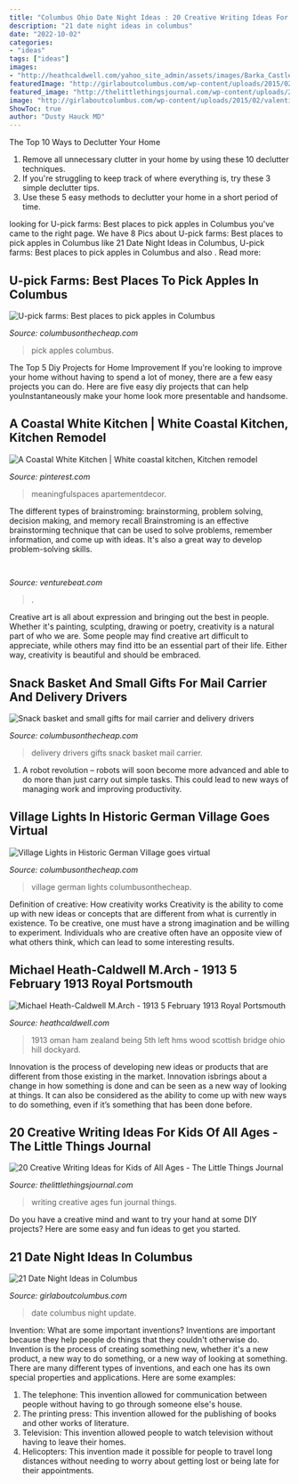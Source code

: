 ```yaml
---
title: "Columbus Ohio Date Night Ideas : 20 Creative Writing Ideas For Kids Of All Ages"
description: "21 date night ideas in columbus"
date: "2022-10-02"
categories:
- "ideas"
tags: ["ideas"]
images:
- "http://heathcaldwell.com/yahoo_site_admin/assets/images/Barka_Castle_Oman_1913_maybe.11730524_std.jpg"
featuredImage: "http://girlaboutcolumbus.com/wp-content/uploads/2015/02/valentines-day-date-ideas-columbus1-751x1024.png"
featured_image: "http://thelittlethingsjournal.com/wp-content/uploads/2016/05/20-Creative-Writing-Ideas-for-Kids-of-All-Ages.jpg"
image: "http://girlaboutcolumbus.com/wp-content/uploads/2015/02/valentines-day-date-ideas-columbus1-751x1024.png"
ShowToc: true
author: "Dusty Hauck MD"
---
```



The Top 10 Ways to Declutter Your Home
1. Remove all unnecessary clutter in your home by using these 10 declutter techniques.
2. If you're struggling to keep track of where everything is, try these 3 simple declutter tips.
3. Use these 5 easy methods to declutter your home in a short period of time.

	

		
looking for U-pick farms: Best places to pick apples in Columbus you've came to the right page. We have 8 Pics about U-pick farms: Best places to pick apples in Columbus like 21 Date Night Ideas in Columbus, U-pick farms: Best places to pick apples in Columbus and also . Read more:
		
    
## U-pick Farms: Best Places To Pick Apples In Columbus

<img loading=lazy src="https://i0.wp.com/www.columbusonthecheap.com/lotc-cms/wp-content/uploads/2018/09/IMG_2732.jpg?fit=900%2C1200&amp;ssl=1" onerror="this.onerror=null;this.src='https://tse4.mm.bing.net/th?id=OIP.ZhpsAUTzBNa1HsuzoPD5EgHaJ4&amp;pid=15.1';" alt="U-pick farms: Best places to pick apples in Columbus">

_Source: columbusonthecheap.com_

>pick apples columbus. 

	

The Top 5 Diy Projects for Home Improvement
If you're looking to improve your home without having to spend a lot of money, there are a few easy projects you can do. Here are five easy diy projects that can help youInstantaneously make your home look more presentable and handsome.

    
## A Coastal White Kitchen | White Coastal Kitchen, Kitchen Remodel

<img loading=lazy src="https://i.pinimg.com/originals/cd/f8/bb/cdf8bb180514fb5e487246d4e650e767.jpg" onerror="this.onerror=null;this.src='https://tse3.mm.bing.net/th?id=OIP.2SCCxsimXGZKHG8snEicYAHaJ4&amp;pid=15.1';" alt="A Coastal White Kitchen | White coastal kitchen, Kitchen remodel">

_Source: pinterest.com_

>meaningfulspaces apartementdecor. 

	

The different types of brainstroming: brainstorming, problem solving, decision making, and memory recall
Brainstroming is an effective brainstorming technique that can be used to solve problems, remember information, and come up with ideas. It's also a great way to develop problem-solving skills.

    
## 

<img loading=lazy src="https://venturebeat.com/wp-content/uploads/2018/09/IMG_20180903_102707-1.jpg?w=757" onerror="this.onerror=null;this.src='https://tse3.mm.bing.net/th?id=OIP.Dnhhdm2edEw4m6F1HTB_ZgHaF3&amp;pid=15.1';" alt="">

_Source: venturebeat.com_

>. 

	

Creative art is all about expression and bringing out the best in people. Whether it's painting, sculpting, drawing or poetry, creativity is a natural part of who we are. Some people may find creative art difficult to appreciate, while others may find itto be an essential part of their life. Either way, creativity is beautiful and should be embraced.

    
## Snack Basket And Small Gifts For Mail Carrier And Delivery Drivers

<img loading=lazy src="https://www.columbusonthecheap.com/lotc-cms/wp-content/uploads/2017/12/IMG_4527.jpg" onerror="this.onerror=null;this.src='https://tse4.mm.bing.net/th?id=OIP.5ig9QU3pt2T8lSxO_Hrh4wHaJ4&amp;pid=15.1';" alt="Snack basket and small gifts for mail carrier and delivery drivers">

_Source: columbusonthecheap.com_

>delivery drivers gifts snack basket mail carrier. 

	

1. A robot revolution – robots will soon become more advanced and able to do more than just carry out simple tasks. This could lead to new ways of managing work and improving productivity.

    
## Village Lights In Historic German Village Goes Virtual

<img loading=lazy src="https://www.columbusonthecheap.com/lotc-cms/wp-content/uploads/2016/11/15289102_10153995483895925_6898623855922112207_o.jpg" onerror="this.onerror=null;this.src='https://tse1.mm.bing.net/th?id=OIP.zgonurmg8zW1HwfracamjQHaFc&amp;pid=15.1';" alt="Village Lights in Historic German Village goes virtual">

_Source: columbusonthecheap.com_

>village german lights columbusonthecheap. 

	

Definition of creative: How creativity works
Creativity is the ability to come up with new ideas or concepts that are different from what is currently in existence. To be creative, one must have a strong imagination and be willing to experiment. Individuals who are creative often have an opposite view of what others think, which can lead to some interesting results.

    
## Michael Heath-Caldwell M.Arch - 1913 5 February 1913 Royal Portsmouth

<img loading=lazy src="http://heathcaldwell.com/yahoo_site_admin/assets/images/Barka_Castle_Oman_1913_maybe.11730524_std.jpg" onerror="this.onerror=null;this.src='https://tse2.mm.bing.net/th?id=OIP.UcoOg7BYiRt16lJtAEICCwHaEy&amp;pid=15.1';" alt="Michael Heath-Caldwell M.Arch - 1913 5 February 1913 Royal Portsmouth">

_Source: heathcaldwell.com_

>1913 oman ham zealand being 5th left hms wood scottish bridge ohio hill dockyard. 

	

Innovation is the process of developing new ideas or products that are different from those existing in the market. Innovation isbrings about a change in how something is done and can be seen as a new way of looking at things. It can also be considered as the ability to come up with new ways to do something, even if it’s something that has been done before.

    
## 20 Creative Writing Ideas For Kids Of All Ages - The Little Things Journal

<img loading=lazy src="http://thelittlethingsjournal.com/wp-content/uploads/2016/05/20-Creative-Writing-Ideas-for-Kids-of-All-Ages.jpg" onerror="this.onerror=null;this.src='https://tse2.mm.bing.net/th?id=OIP.XWtkvC32o7U4WT-1W9joPwHaE9&amp;pid=15.1';" alt="20 Creative Writing Ideas for Kids of All Ages - The Little Things Journal">

_Source: thelittlethingsjournal.com_

>writing creative ages fun journal things. 

	

Do you have a creative mind and want to try your hand at some DIY projects? Here are some easy and fun ideas to get you started.

    
## 21 Date Night Ideas In Columbus

<img loading=lazy src="http://girlaboutcolumbus.com/wp-content/uploads/2015/02/valentines-day-date-ideas-columbus1-751x1024.png" onerror="this.onerror=null;this.src='https://tse1.mm.bing.net/th?id=OIP.c9mn-uGeK7yO8h_VQjxRYQHaKG&amp;pid=15.1';" alt="21 Date Night Ideas in Columbus">

_Source: girlaboutcolumbus.com_

>date columbus night update. 

	

Invention: What are some important inventions?
Inventions are important because they help people do things that they couldn't otherwise do. Invention is the process of creating something new, whether it's a new product, a new way to do something, or a new way of looking at something. There are many different types of inventions, and each one has its own special properties and applications. Here are some examples: 
1. The telephone: This invention allowed for communication between people without having to go through someone else's house.
2. The printing press: This invention allowed for the publishing of books and other works of literature.
3. Television: This invention allowed people to watch television without having to leave their homes.
4. Helicopters: This invention made it possible for people to travel long distances without needing to worry about getting lost or being late for their appointments.

